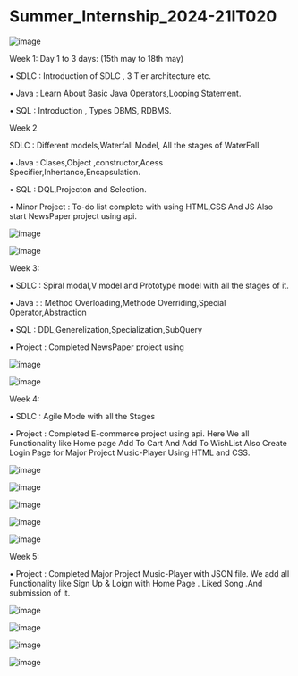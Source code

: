 # Summer_Internship_2024-21IT020
![image](https://github.com/user-attachments/assets/3dde0bc0-062a-4d8a-8ad1-dab07ba3bf27)


Week 1:
  Day 1 to 3 days: (15th may to 18th may)


  • SDLC : Introduction of SDLC , 3 Tier architecture etc.
  
  • Java : Learn About Basic Java Operators,Looping Statement.
  
  • SQL : Introduction , Types DBMS, RDBMS.

Week 2 
  
  SDLC : Different models,Waterfall Model, All the stages of WaterFall

• Java : Clases,Object ,constructor,Acess Specifier,Inhertance,Encapsulation.

• SQL : DQL,Projecton and Selection.

• Minor Project : To-do list complete with using HTML,CSS And JS Also start NewsPaper
project using api.


![image](https://github.com/user-attachments/assets/36ae7651-c56e-4f2b-8900-f0736dae0cd1)

![image](https://github.com/user-attachments/assets/d6f7a719-f2db-4e65-ae68-950f5ee2bc8f)



Week 3:

• SDLC : Spiral modal,V model and Prototype model with all the stages of it.

• Java : : Method Overloading,Methode Overriding,Special Operator,Abstraction

• SQL : DDL,Generelization,Specialization,SubQuery

• Project : Completed NewsPaper project using

![image](https://github.com/user-attachments/assets/c5353383-7d47-49c4-90f5-dd177a52a7fb)

![image](https://github.com/user-attachments/assets/df1b07ef-4cd8-4828-b499-60cec2baf3d1)


Week 4:

• SDLC : Agile Mode with all the Stages

• Project : Completed E-commerce project using api. Here We all Functionality like Home page
Add To Cart And Add To WishList Also Create Login Page for Major Project Music-Player
Using HTML and CSS.



![image](https://github.com/user-attachments/assets/392d585a-fe99-4c32-8a2c-42b67004db90)

![image](https://github.com/user-attachments/assets/e36e330c-3215-45f1-9c97-e4fe34795fe1)


![image](https://github.com/user-attachments/assets/e9f7cdf7-85cd-4960-94c9-e995b63c95c2)

![image](https://github.com/user-attachments/assets/1d4bcc8d-fdab-4268-a83b-124b74d15edb)

![image](https://github.com/user-attachments/assets/e1c4f504-c4ca-4bb1-a34d-49453810c608)

Week 5:

• Project : Completed Major Project Music-Player with JSON file. We add all Functionality like
Sign Up & Loign with Home Page . Liked Song .And submission of it.


![image](https://github.com/user-attachments/assets/00829e2d-7821-4574-bf7c-81be2eba599e)

![image](https://github.com/user-attachments/assets/221bbca0-659c-400d-a2eb-ee0e43a6e0b7)

![image](https://github.com/user-attachments/assets/2edd26c9-32f0-4624-8a00-d92700d083ca)


![image](https://github.com/user-attachments/assets/03e94853-d12b-48a5-84f5-ac60add8d0f9)


